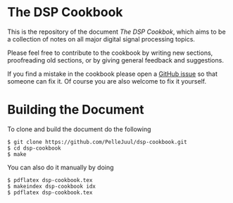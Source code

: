 # The DSP Cookbook
This is the repository of the document *The DSP Cookbok*, which aims to be a collection of notes on all major digital signal processing topics.

Please feel free to contribute to the cookbook by writing new sections, proofreading old sections, or by giving general feedback and suggestions.

If you find a mistake in the cookbook please open a [GitHub issue](https://github.com/PelleJuul/dsp-cookbook/issues) so that someone can fix it. Of course you are also welcome to fix it yourself.

# Building the Document
To clone and build the document do the following

```
$ git clone https://github.com/PelleJuul/dsp-cookbook.git
$ cd dsp-cookbook
$ make
```

You can also do it manually by doing

```
$ pdflatex dsp-cookbook.tex
$ makeindex dsp-cookbook idx
$ pdflatex dsp-cookbook.tex
```
